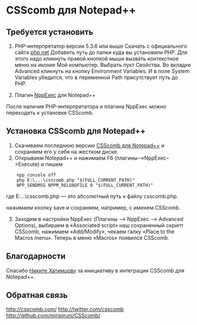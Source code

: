 # CSScomb для Notepad++

## Требуется установить

1. PHP-интерпретатор версии 5.3.6 или выше
Скачать с официального сайта [php.net](http://windows.php.net/download/)
Добавить путь до папки куда вы установили PHP. Для этого надо кликнуть правой кнопкой мыши вызвать
контекстное меню на иконке Мой компьютер. Выбрать пукт Свойства. Во вкладке Advanced кликнуть на кнопку
Environment Variables. И в поле System Variables убедится, что в переменной Path присутствует путь до PHP.

2. Плагин [NppExec](http://sourceforge.net/projects/npp-plugins/files/NppExec/) для Notepad++

После наличия PHP-интерпретатора и плагина NppExec можно переходить к установке CSScomb.

## Установка CSScomb для Notepad++

1. Скачиваем последнюю версию [CSScomb для Notepad++](https://github.com/miripiruni/CSScomb/blob/master/www/plugins/2.08/CSScomb_2.08_for_Notepad_plus_plus/csscomb.php) и сохраняем его у себя на жестком диске.
2. Открываем Notepad++ и нажимаем F6 (плагины–>NppExec–>Execute) и пишем

```
    npp_console off
    php E:\...\csscomb.php "$(FULL_CURRENT_PATH)"
    NPP_SENDMSG NPPM_RELOADFILE 0 "$(FULL_CURRENT_PATH)"
```

   где E:\...\csscomb.php — это абсолютный путь к файлу csscomb.php.

   нажимаем кнопку save и сохраняем, например, с именем CSScomb.

3. Заходим в настройки NppExec (Плагины –> NppExec –> Advanced Options), выбираем в «Associated script» наш сохраненный скрипт CSScomb, нажимаем «Add/Modify», чекаем галку «Place to the Macros menu». Теперь в меню «Macros» появился CSScomb.

## Благодарности

Спасибо [Никите Хатимцову](https://twitter.com/#!/nikitammf) за инициативу в интеграции CSScomb для Notepad++.

## Обратная связь

http://csscomb.com/
http://twitter.com/csscomb
http://github.com/miripiruni/CSScomb/
